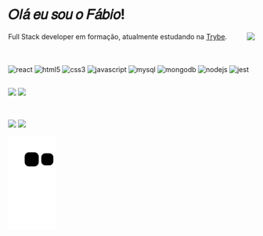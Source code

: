 <div> 
  <h1> 𝑂𝑙𝑎́ 𝑒𝑢 𝑠𝑜𝑢 𝑜 𝐹𝑎́𝑏𝑖𝑜!</h1>
</div>


<link rel="preconnect" href="https://fonts.googleapis.com">
<link rel="preconnect" href="https://fonts.gstatic.com" crossorigin>
<link href="https://fonts.googleapis.com/css2?family=Comforter&display=swap" rel="stylesheet">

Full Stack developer em formação, atualmente estudando na [Trybe](https://betrybe.com). 
<a href="#" alt="Trybe" rel="nofollow"><img align="right" src="https://i.imgur.com/37MtfJB.png" style="max-width:100%;"></a>

<br>

<div style="display: inline_block"><br>
  <img align="center" alt="react" src="https://cdn.jsdelivr.net/gh/devicons/devicon/icons/react/react-original.svg" width="40px" />
  <img align="center" alt="html5" src="https://cdn.jsdelivr.net/gh/devicons/devicon/icons/html5/html5-original.svg" width="40px" />
  <img align="center" alt="css3" src="https://cdn.jsdelivr.net/gh/devicons/devicon/icons/css3/css3-original.svg" width="40px" />
  <img align="center" alt="javascript" src="https://cdn.jsdelivr.net/gh/devicons/devicon/icons/javascript/javascript-original.svg" width="40px" />
  <img align="center" alt="mysql" src="https://cdn.jsdelivr.net/gh/devicons/devicon/icons/mysql/mysql-original.svg" width="40px" />
  <img align="center" alt="mongodb" src="https://cdn.jsdelivr.net/gh/devicons/devicon/icons/mongodb/mongodb-original.svg" width="40px" />
  <img align="center" alt="nodejs" src="https://cdn.jsdelivr.net/gh/devicons/devicon/icons/nodejs/nodejs-original.svg" width="40px" />
  <img align="center" alt="jest" src="https://cdn.jsdelivr.net/gh/devicons/devicon/icons/jest/jest-plain.svg" width="40px" />
</div>

  ##

<div>
  <img style="display: inline_block" height="150em" src="https://github-readme-stats.vercel.app/api?username=fabiojuvenalpereira&show_icons=true&theme=react&include_all_commits=true&count_private=true" />
  <img style="display: inline_block" height="150em" src="https://github-readme-stats.vercel.app/api/top-langs/?username=fabiojuvenalpereira&layout=compact&langs_count=7&theme=react" />
</div>

  ##

<div style="display: inline_block"><br>
  <a href = "mailto:fabiojuvenalpereira@gmail.com"><img src="https://img.shields.io/badge/-Gmail-%23333?style=for-the-badge&logo=gmail&logoColor=white" target="_blank"></a>
  <a href="https://www.linkedin.com/in/fabiojuvenalpereira/" target="_blank"><img src="https://img.shields.io/badge/-LinkedIn-%230077B5?style=for-the-badge&logo=linkedin&logoColor=white" target="_blank"></a> 
</div>

![Snake animation](https://github.com/fabiojuvenalpereira/fabiojuvenalpereira/blob/output/github-contribution-grid-snake.svg)
